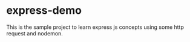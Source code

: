 # express-demo

This is the sample project to learn express js concepts using some http request and nodemon.
